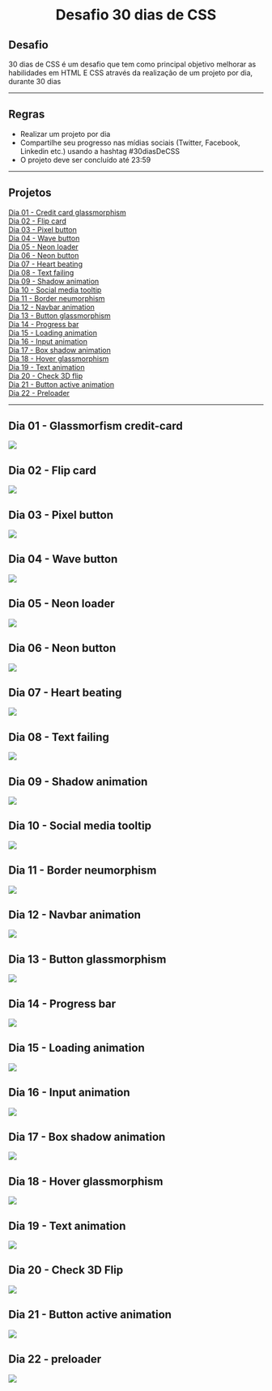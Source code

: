 <h1 align="center">
  Desafio 30 dias de CSS
</h1>

## Desafio 

30 dias de CSS é um desafio que tem como principal objetivo melhorar as habilidades em HTML E CSS através da realização de um projeto por dia, durante 30 dias

--------------------------------------------------------------------------------------------------------------------------------------------------------------

## Regras 

- Realizar um projeto por dia 
- Compartilhe seu progresso nas mídias sociais (Twitter, Facebook, Linkedin etc.) usando a hashtag #30diasDeCSS
- O projeto deve ser concluído até 23:59

--------------------------------------------------------------------------------------------------------------------------------------------------------------

## Projetos

<a href="https://github.com/joao-garcia404/30days-css/tree/main/projects/day1-neumorphismCard">Dia 01 - Credit card glassmorphism<a>
<br>
<a href="https://github.com/joao-garcia404/30days-css/tree/main/projects/day1-neumorphismCard">Dia 02 - Flip card<a>
<br>
<a href="https://github.com/joao-garcia404/30days-css/tree/main/projects/day3-pixelButton">Dia 03 - Pixel button<a>
<br>
<a href="https://github.com/joao-garcia404/30days-css/tree/main/projects/day4-waveButton">Dia 04 - Wave button<a>
<br>
<a href="https://github.com/joao-garcia404/30days-css/tree/main/projects/day5-loaderNeon">Dia 05 - Neon loader<a>
<br>
<a href="https://github.com/joao-garcia404/30days-css/tree/main/projects/day6-neonButton">Dia 06 - Neon button<a>
<br>
<a href="https://github.com/joao-garcia404/30days-css/tree/main/projects/day7-heartBeating">Dia 07 - Heart beating<a>
<br>
<a href="https://github.com/joao-garcia404/30days-css/tree/main/projects/day8-textFailing">Dia 08 - Text failing<a>
<br>
<a href="https://github.com/joao-garcia404/30days-css/tree/main/projects/day9-shadowAnimation">Dia 09 - Shadow animation<a>
<br>
<a href="https://github.com/joao-garcia404/30days-css/tree/main/projects/day10-socialMediaTooltip">Dia 10 - Social media tooltip<a>
<br>
<a href="https://github.com/joao-garcia404/30days-css/tree/main/projects/day11-borderNeumorphism">Dia 11 - Border neumorphism<a>
<br>
<a href="https://github.com/joao-garcia404/30days-css/tree/main/projects/day12-navbarAnimation">Dia 12 - Navbar animation<a>
<br>
<a href="https://github.com/joao-garcia404/30days-css/tree/main/projects/day13-buttonGlassmorphism">Dia 13 - Button glassmorphism<a>
<br>
<a href="https://github.com/joao-garcia404/30days-css/tree/main/projects/day14-progressBar">Dia 14 - Progress bar<a>
<br>
<a href="https://github.com/joao-garcia404/30days-css/tree/main/projects/Day15-loadingAnimation">Dia 15 - Loading animation<a>
<br>
<a href="https://github.com/joao-garcia404/30days-css/tree/main/projects/day16-inputAnimation">Dia 16 - Input animation<a>
<br>
<a href="https://github.com/joao-garcia404/30days-css/tree/main/projects/day17-boxShadowAnimation">Dia 17 - Box shadow animation<a>
<br>
<a href="https://github.com/joao-garcia404/30days-css/tree/main/projects/day18-hoverGlassmorphism">Dia 18 - Hover glassmorphism<a>
<br>
<a href="https://github.com/joao-garcia404/30days-css/tree/main/projects/day19-textAnimation">Dia 19 - Text animation<a>
<br>
<a href="https://github.com/joao-garcia404/30days-css/tree/main/projects/day20-check3dFlip">Dia 20 - Check 3D flip<a>
<br>
<a href="https://github.com/joao-garcia404/30days-css/tree/main/projects/day21-buttonActive">Dia 21 - Button active animation<a>
<br>
<a href="https://github.com/joao-garcia404/30days-css/tree/main/projects/day22-preloader">Dia 22 - Preloader<a>
  
--------------------------------------------------------------------------------------------------------------------------------------------------------------

## Dia 01 - Glassmorfism credit-card 

![](./gifs/creditCard-neumorphism.gif)

## Dia 02 - Flip card

![](./gifs/flip-card.gif)

## Dia 03 - Pixel button

![](./gifs/pixel-button.gif)

## Dia 04 - Wave button 

![](./gifs/wave-button.gif)

## Dia 05 - Neon loader

![](./gifs/neon-loader.gif)

## Dia 06 - Neon button

![](./gifs/neon-button.gif)

## Dia 07 - Heart beating

![](./gifs/heart-beating.gif)

## Dia 08 - Text failing

![](./gifs/text-failing.gif)

## Dia 09 - Shadow animation

![](./gifs/shadowAnimation.gif)

## Dia 10 - Social media tooltip
![](./gifs/social-media-tooltip.gif)

## Dia 11 - Border neumorphism

![](./gifs/border-neumorphism.gif)

## Dia 12 - Navbar animation

![](./gifs/navbar-animation.gif)

## Dia 13 - Button glassmorphism

![](./gifs/button-glassmorphism.gif)

## Dia 14 - Progress bar

![](./gifs/progress-bar.gif)

## Dia 15 - Loading animation

![](./gifs/loading-animation.gif)

## Dia 16 - Input animation

![](./gifs/input-animation.gif)

## Dia 17 - Box shadow animation

![](./gifs/boxShadow-animation.gif)

## Dia 18 - Hover glassmorphism

![](./gifs/hover-glassmorphism.gif)

## Dia 19 - Text animation

![](./gifs/text-animation.gif)

## Dia 20 - Check 3D Flip

![](./gifs/check-3d.gif)

## Dia 21 - Button active animation

![](./gifs/button-active.gif)

## Dia 22 - preloader

![](./gifs/preloader.gif)